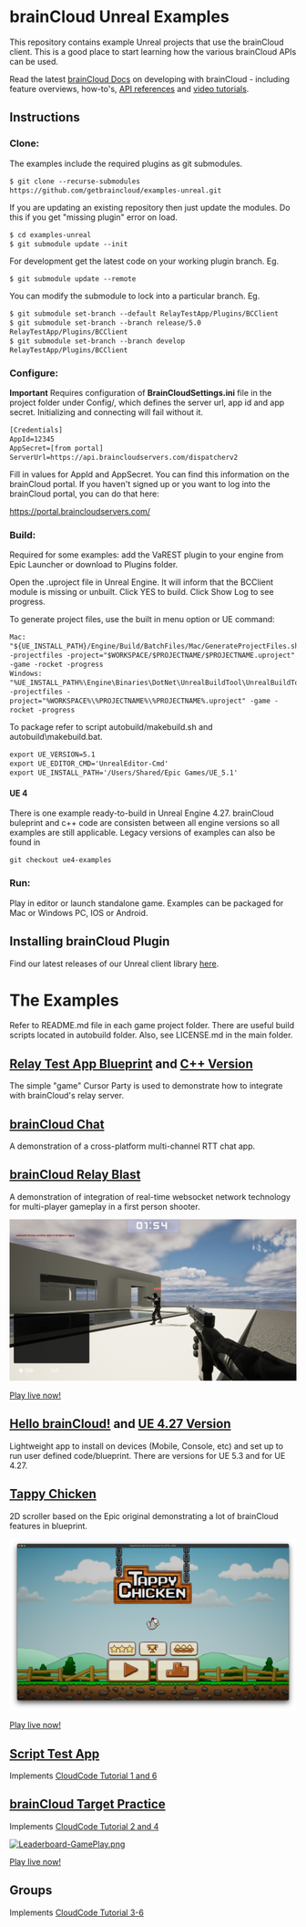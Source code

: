 # brainCloud Unreal Examples

This repository contains example Unreal projects that use the brainCloud client. This is a good place to start learning how the various brainCloud APIs can be used.

Read the latest [brainCloud Docs](https://docs.braincloudservers.com/) on developing with brainCloud  - including feature overviews, how-to's, [API references](https://docs.braincloudservers.com/learn/api-reference/) and [video tutorials](https://bootcamp.braincloudservers.com/).

## Instructions

### Clone:

The examples include the required plugins as git submodules.

```
$ git clone --recurse-submodules https://github.com/getbraincloud/examples-unreal.git
```

If you are updating an existing repository then just update the modules. Do this if you get "missing plugin" error on load.

```
$ cd examples-unreal
$ git submodule update --init
```

For development get the latest code on your working plugin branch. Eg.

```
$ git submodule update --remote
```

You can modify the submodule to lock into a particular branch. Eg.

```
$ git submodule set-branch --default RelayTestApp/Plugins/BCClient
$ git submodule set-branch --branch release/5.0 RelayTestApp/Plugins/BCClient
$ git submodule set-branch --branch develop RelayTestApp/Plugins/BCClient
```

### Configure:

**Important** Requires configuration of **BrainCloudSettings.ini** file in the project folder under Config/, which defines the server url, app id and app secret. Initializing and connecting will fail without it.

```
[Credentials]
AppId=12345
AppSecret=[from portal]
ServerUrl=https://api.braincloudservers.com/dispatcherv2
```
Fill in values for AppId and AppSecret. You can find this information on the brainCloud portal. If you haven't signed up or you want to log into the brainCloud portal, you can do that here:

https://portal.braincloudservers.com/

### Build:

Required for some examples: add the VaREST plugin to your engine from Epic Launcher or download to Plugins folder.

Open the .uproject file in Unreal Engine. It will inform that the BCClient module is missing or unbuilt. Click YES to build. Click Show Log to see progress.

To generate project files, use the built in menu option or UE command:

```angular2html
Mac: "${UE_INSTALL_PATH}/Engine/Build/BatchFiles/Mac/GenerateProjectFiles.sh" -projectfiles -project="$WORKSPACE/$PROJECTNAME/$PROJECTNAME.uproject" -game -rocket -progress
Windows: "%UE_INSTALL_PATH%\Engine\Binaries\DotNet\UnrealBuildTool\UnrealBuildTool.exe" -projectfiles -project="%WORKSPACE%\%PROJECTNAME%\%PROJECTNAME%.uproject" -game -rocket -progress 
```

To package refer to script autobuild/makebuild.sh and autobuild\makebuild.bat.

```angular2html
export UE_VERSION=5.1
export UE_EDITOR_CMD='UnrealEditor-Cmd'
export UE_INSTALL_PATH='/Users/Shared/Epic Games/UE_5.1'
```

#### UE 4

There is one example ready-to-build in Unreal Engine 4.27. brainCloud buleprint and c++ code are consisten between all engine versions so all examples are still applicable. Legacy versions of examples can also be found in

```angular2html
git checkout ue4-examples
```

### Run:

Play in editor or launch standalone game. Examples can be packaged for Mac or Windows PC, IOS or Android.

## Installing brainCloud Plugin

Find our latest releases of our Unreal client library [here](https://github.com/getbraincloud/braincloud-unreal-plugin-src).

# The Examples

Refer to README.md file in each game project folder. There are useful build scripts located in autobuild folder. Also, see LICENSE.md in the main folder.

## [Relay Test App Blueprint](RelayTestApp) and [C++ Version](RelayTestAppCPP)

The simple "game" Cursor Party is used to demonstrate how to integrate with brainCloud's relay server.

## [brainCloud Chat](BCChat)

A demonstration of a cross-platform multi-channel RTT chat app.

## [brainCloud Relay Blast](BCFPS)

A demonstration of integration of real-time websocket network technology for multi-player gameplay in a first person shooter.

[![BCFPS-GamePlay.png](BCFPS%2F%2FScreenshots%2F%2FBCFPS-GamePlay.png)](https://getbraincloud.com/demos/#unreal-section)

[Play live now!](https://getbraincloud.com/demos/#unreal-section)

## [Hello brainCloud!](MobileTestApp) and [UE 4.27 Version](MobileTestAppUE4)

Lightweight app to install on devices (Mobile, Console, etc) and set up to run user defined code/blueprint. There are versions for UE 5.3 and for UE 4.27.

## [Tappy Chicken](TappyChicken)

2D scroller based on the Epic original demonstrating a lot of brainCloud features in blueprint.

[![TappyChicken-GamePlay.png](TappyChicken%2F%2FScreenshots%2F%2FTappyChicken-GamePlay.png)](https://getbraincloud.com/demos/#unreal-section)

[Play live now!](https://getbraincloud.com/demos/#unreal-section)

## [Script Test App](ScriptTestApp)
Implements [CloudCode Tutorial 1 and 6](https://getbraincloud.com/apidocs/cloud-code-central/cloud-code-tutorials/)

## [brainCloud Target Practice](Leaderboard)
Implements [CloudCode Tutorial 2 and 4](https://getbraincloud.com/apidocs/cloud-code-central/cloud-code-tutorials/)

[![Leaderboard-GamePlay.png](Leaderboard%2F%2FScreenshots%2F%2FLeaderboard-GamePlay.png)](https://getbraincloud.com/demos/#unreal-section)

[Play live now!](https://getbraincloud.com/demos/#unreal-section)

## Groups
Implements [CloudCode Tutorial 3-6](https://getbraincloud.com/apidocs/cloud-code-central/cloud-code-tutorials/)

